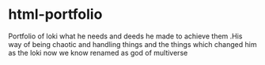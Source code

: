 # html-portfolio
Portfolio of loki what he needs and deeds he made to achieve them .His way of being chaotic and handling things and the things which changed him as the loki now we know renamed as god of multiverse

